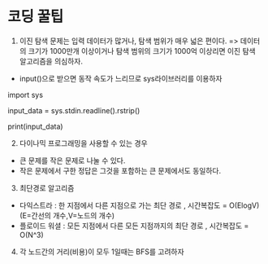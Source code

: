 # 코딩 꿀팁 #


1. 이진 탐색 문제는 입력 데이터가 많거나, 탐색 범위가 매우 넓은 편이다. => 데이터의 크기가 1000만개 이상이거나 탐색 범위의 크기가 1000억 이상리면 이진 탐색 알고리즘을 의심하자.
- input()으로 받으면 동작 속도가 느리므로 sys라이브러리를 이용하자

import sys 

input_data = sys.stdin.readline().rstrip()

print(input_data)


2. 다이나믹 프로그래밍을 사용할 수 있는 경우
- 큰 문제를 작은 문제로 나눌 수 있다.
- 작은 문제에서 구한 정답은 그것을 포함하는 큰 문제에서도 동일하다.



3. 최단경로 알고리즘
- 다익스트라 : 한 지점에서 다른 지점으로 가는 최단 경로 , 시간복잡도 = O(ElogV) (E=간선의 개수,V=노드의 개수)
- 플로이드 워셜 : 모든 지점에서 다른 모든 지점까지의 최단 경로 , 시간복잡도 = O(N^3)


4. 각 노드간의 거리(비용)이 모두 1일때는 BFS를 고려하자
